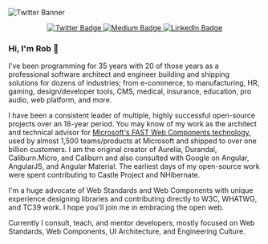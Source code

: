 
![Twitter Banner](https://user-images.githubusercontent.com/131485/233229061-b08f307d-9ad0-407d-a76a-79bae26c7ed0.png)

<div id="badges" align="center">
  <a href="https://twitter.com/EisenbergEffect">
    <img src="https://img.shields.io/badge/Twitter-blue?style=for-the-badge&logo=twitter&logoColor=white" alt="Twitter Badge"/>
  </a>
  <a href="https://eisenbergeffect.medium.com/">
    <img src="https://img.shields.io/badge/Medium-red?style=for-the-badge&logo=medium&logoColor=white" alt="Medium Badge"/>
  </a>
    <a href="https://www.linkedin.com/in/robeisenberg/">
    <img src="https://img.shields.io/badge/LinkedIn-blue?style=for-the-badge&logo=linkedin&logoColor=white" alt="LinkedIn Badge"/>
  </a>
</div>

### Hi, I'm Rob 👋

I've been programming for 35 years with 20 of those years as a professional software architect and engineer building and shipping solutions for dozens of industries; from e-commerce, to manufacturing, HR, gaming, design/developer tools, CMS, medical, insurance, education, pro audio, web platform, and more.

I have been a consistent leader of multiple, highly successful open-source projects over an 18-year period. You may know of my work as the architect and technical advisor for [Microsoft's FAST Web Components technology](https://www.fast.design/), used by almost 1,500 teams/products at Microsoft and shipped to over one billion customers. I am the original creator of Aurelia, Durandal, Caliburn.Micro, and Caliburn and also consulted with Google on Angular, AngularJS, and Angular Material. The earliest days of my open-source work were spent contributing to Castle Project and NHibernate.

I'm a huge advocate of Web Standards and Web Components with unique experience designing libraries and contributing directly to W3C, WHATWG, and TC39 work. I hope you'll join me in embracing the open web.

Currently I consult, teach, and mentor developers, mostly focused on Web Standards, Web Components, UI Architecture, and Engineering Culture. 
